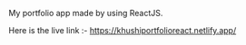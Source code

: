 My portfolio app made by using ReactJS. 

Here is the live link :- https://khushiportfolioreact.netlify.app/
